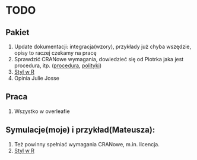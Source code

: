 # TODO

## Pakiet

1. Update dokumentacji: integracja(wzory), przykłady już chyba wszędzie, opisy to raczej czekamy na pracę
2. Sprawdzić CRANowe wymagania, dowiedzieć się od Piotrka jaka jest procedura, itp. ([procedura](http://r-pkgs.had.co.nz/release.html), [polityki](https://cran.r-project.org/web/packages/policies.html))
3. [Styl w R](https://google.github.io/styleguide/Rguide.xml)
4. Opinia Julie Josse

## Praca

1. Wszystko w overleafie

## Symulacje(moje) i przykład(Mateusza):

1. Też powinny spełniać wymagania CRANowe, m.in. licencja.
2. [Styl w R](https://google.github.io/styleguide/Rguide.xml)
